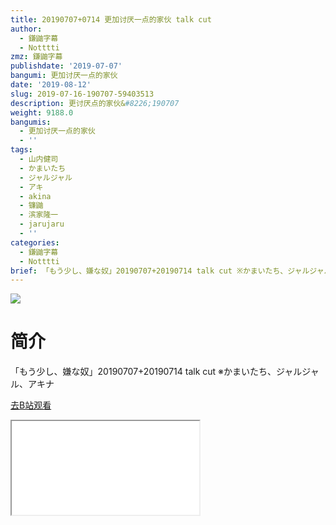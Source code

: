 ```yaml
---
title: 20190707+0714 更加讨厌一点的家伙 talk cut
author:
  - 鎌鼬字幕
  - Notttti
zmz: 鎌鼬字幕
publishdate: '2019-07-07'
bangumi: 更加讨厌一点的家伙
date: '2019-08-12'
slug: 2019-07-16-190707-59403513
description: 更讨厌点的家伙&#8226;190707
weight: 9188.0
bangumis:
  - 更加讨厌一点的家伙
  - ''
tags:
  - 山内健司
  - かまいたち
  - ジャルジャル
  - アキ
  - akina
  - 镰鼬
  - 滨家隆一
  - jarujaru
  - ''
categories:
  - 鎌鼬字幕
  - Notttti
brief: 「もう少し、嫌な奴」20190707+20190714 talk cut ※かまいたち、ジャルジャル、アキナ
---
```

![](https://raw.githubusercontent.com/tcgriffith/owaraisite/master/static/tmpimg/e7a989cd705429f524eea9ef03859eca8a59a173.jpg.480.jpg)
# 简介  
「もう少し、嫌な奴」20190707+20190714 talk cut
※かまいたち、ジャルジャル、アキナ  

[去B站观看](https://www.bilibili.com/video/av59403513/)
<div class ="resp-container"><iframe class="testiframe" src="//player.bilibili.com/player.html?aid=59403513"", scrolling="no", allowfullscreen="true" > </iframe></div> 
